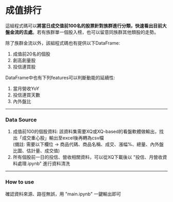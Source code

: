 # 成值排行  
這組程式碼可以**將當日成交值前100名的股票針對族群進行分類，快速看出目前大盤金流的去處**。若有族群單一個股入榜，也可以留意同族群其他類股的走勢。  
  
除了族群金流以外，該組程式碼也有提供以下DataFrame:  
1. 成值前20名的個股   
2. 創高創量股   
3. 投信連買股  

DataFrame中也有下列features可以判斷動能的延續性:  
1. 當月營收YoY
2. 投信連買天數
3. 內外盤比
---
### Data Source
1. 成值前100的個股資料: 該資料集需要XQ或XQ-based的看盤軟體做輸出，找出「成交重心股」輸出至excel後再轉為csv檔  
   (備註: 需要以下欄位 -> 商品代碼、商品名稱、成交、漲幅%、總量、內外盤比圖、估計量、成交值)
2. 所有個股前一日的投信、營收相關資料，可以從XQ下載後以 "投信、月營收資料處理.ipynb" 進行資料清洗
---
### How to use
確認資料來源、路徑無誤，用 "main.ipynb" 一鍵輸出即可
